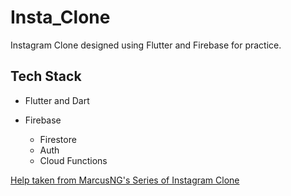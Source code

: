 # Insta_Clone

Instagram Clone designed using Flutter and Firebase for practice.

## Tech Stack

- Flutter and Dart

- Firebase

  - Firestore
  - Auth
  - Cloud Functions

[Help taken from MarcusNG's Series of Instagram Clone](https://github.com/MarcusNg/flutter_instagram_clone)
